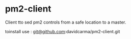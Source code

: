 # pm2-client
Client tto sed pm2 controls from a safe location to a master.


toinstall use :  git@github.com:davidcarma/pm2-client.git

